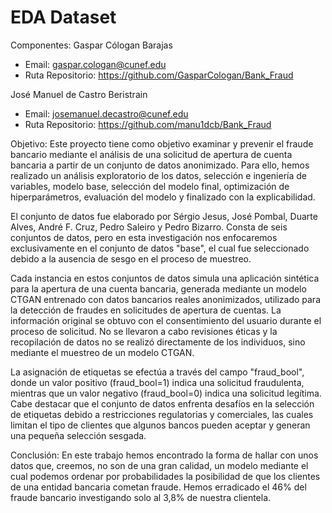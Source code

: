 # EDA Dataset

Componentes: 
Gaspar Cólogan Barajas
- Email: gaspar.cologan@cunef.edu
- Ruta Repositorio: https://github.com/GasparCologan/Bank_Fraud

José Manuel de Castro Beristrain
- Email: josemanuel.decastro@cunef.edu
- Ruta Repositorio: https://github.com/manu1dcb/Bank_Fraud

Objetivo: 
Este proyecto tiene como objetivo examinar y prevenir el fraude bancario mediante el análisis de una solicitud de apertura de cuenta bancaria a partir de un conjunto de datos anonimizado.
Para ello, hemos realizado un análisis exploratorio de los datos, selección e ingeniería de variables, modelo base, selección del modelo final, optimización de hiperparámetros, evaluación del modelo y finalizado con la explicabilidad. 

El conjunto de datos fue elaborado por Sérgio Jesus, José Pombal, Duarte Alves, André F. Cruz, Pedro Saleiro y Pedro Bizarro. Consta de seis conjuntos de datos, pero en esta investigación nos enfocaremos exclusivamente en el conjunto de datos "base", el cual fue seleccionado debido a la ausencia de sesgo en el proceso de muestreo.

Cada instancia en estos conjuntos de datos simula una aplicación sintética para la apertura de una cuenta bancaria, generada mediante un modelo CTGAN entrenado con datos bancarios reales anonimizados, utilizado para la detección de fraudes en solicitudes de apertura de cuentas. La información original se obtuvo con el consentimiento del usuario durante el proceso de solicitud. No se llevaron a cabo revisiones éticas y la recopilación de datos no se realizó directamente de los individuos, sino mediante el muestreo de un modelo CTGAN.

La asignación de etiquetas se efectúa a través del campo "fraud_bool", donde un valor positivo (fraud_bool=1) indica una solicitud fraudulenta, mientras que un valor negativo (fraud_bool=0) indica una solicitud legítima. Cabe destacar que el conjunto de datos enfrenta desafíos en la selección de etiquetas debido a restricciones regulatorias y comerciales, las cuales limitan el tipo de clientes que algunos bancos pueden aceptar y generan una pequeña selección sesgada.

Conclusión: 
En este trabajo hemos encontrado la forma de hallar con unos datos que, creemos, no son de una gran calidad, un modelo mediante el cual podemos ordenar por probabilidades la posibilidad de que los clientes de una entidad bancaria cometan fraude.
Hemos erradicado el 46% del fraude bancario investigando solo al 3,8% de nuestra clientela.